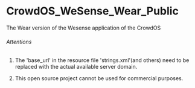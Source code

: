 # CrowdOS_WeSense_Wear_Public
The Wear version of the Wesense application of the CrowdOS

###### Attentions

1. The 'base_url' in the resource file 'strings.xml'(and others) need to be replaced with the actual available server domain.

2. This open source project cannot be used for commercial purposes.
